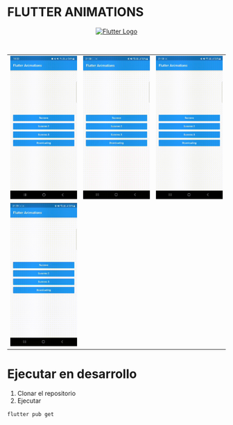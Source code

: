 # FLUTTER ANIMATIONS

<p align="center">
  <a href="https://flutter.dev/" target="blank"><img src="https://storage.googleapis.com/cms-storage-bucket/c823e53b3a1a7b0d36a9.png" alt="Flutter Logo" /></a>
</p>
<br>
<table align="center">
<tr>
    <td>
      <img src="./screenshot/01.gif" alt="Search-Light" width="200"/>
    </td>
   <td>
      <img src="./screenshot/02.gif" alt="Search-Light" width="200"/>
    </td>
   <td>
      <img src="./screenshot/03.gif" alt="Search-Light" width="200"/>
    </td>   
  </tr>
  <tr>
    <td>
      <img src="./screenshot/04.gif" alt="Search-Light" width="200"/>
    </td>
   </tr>
</table>

# Ejecutar en desarrollo

1. Clonar el repositorio
2. Ejecutar
```
flutter pub get
```




